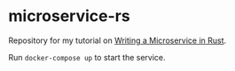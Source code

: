 # microservice-rs

Repository for my tutorial on [Writing a Microservice in Rust]().

Run `docker-compose up` to start the service.
